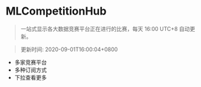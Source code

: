 # MLCompetitionHub

> 一站式显示各大数据竞赛平台正在进行的比赛，每天 16:00 UTC+8 自动更新。
  
> 更新时间: 2020-09-01T16:00:04+0800 

* 多家竞赛平台
* 多种订阅方式
* 下拉查看更多
